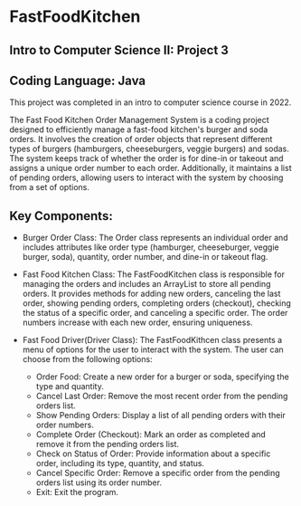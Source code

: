 # FastFoodKitchen
## Intro to Computer Science II: Project 3
## Coding Language: Java

This project was completed in an intro to computer science course in 2022.

The Fast Food Kitchen Order Management System is a coding project designed to efficiently manage a fast-food kitchen's burger and soda orders. It involves the creation of order objects that represent different types of burgers (hamburgers, cheeseburgers, veggie burgers) and sodas. The system keeps track of whether the order is for dine-in or takeout and assigns a unique order number to each order. Additionally, it maintains a list of pending orders, allowing users to interact with the system by choosing from a set of options.

## Key Components:

- Burger Order Class: The Order class represents an individual order and includes attributes like order type (hamburger, cheeseburger, veggie burger, soda), quantity, order number, and dine-in or takeout flag.

- Fast Food Kitchen Class: The FastFoodKitchen class is responsible for managing the orders and includes an ArrayList to store all pending orders.
It provides methods for adding new orders, canceling the last order, showing pending orders, completing orders (checkout), checking the status of a specific order, and canceling a specific order. The order numbers increase with each new order, ensuring uniqueness.

- Fast Food Driver(Driver Class): The FastFoodKithcen class presents a menu of options for the user to interact with the system. The user can choose from the following options:
  - Order Food: Create a new order for a burger or soda, specifying the type and quantity.
  - Cancel Last Order: Remove the most recent order from the pending orders list.
  - Show Pending Orders: Display a list of all pending orders with their order numbers.
  - Complete Order (Checkout): Mark an order as completed and remove it from the pending orders list.
  - Check on Status of Order: Provide information about a specific order, including its type, quantity, and status.
  - Cancel Specific Order: Remove a specific order from the pending orders list using its order number.
  - Exit: Exit the program.
